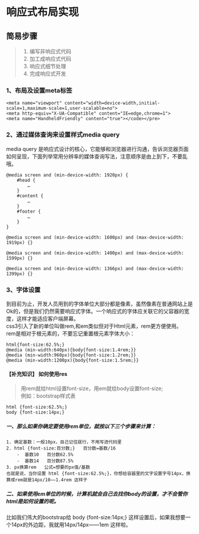 # 响应式布局实现

## 简易步骤
> 1. 编写非响应式代码
> 2. 加工成响应式代码  
> 3. 响应式细节处理  
> 4. 完成响应式开发  

### 1、布局及设置meta标签    

    <meta name="viewport" content="width=device-width,initial-scale=1,maximum-scale=1,user-scalable=no">  
    <meta http-equiv="X-UA-Compatible" content="IE=edge,chrome=1">  
    <meta name="HandheldFriendly" content="true"></code></pre>  
    
### 2、通过媒体查询来设置样式media query
media query 是响应式设计的核心，它能够和浏览器进行沟通，告诉浏览器页面如何呈现，下面列举常用分辨率的媒体查询写法，注意顺序是由上到下，不要乱哦。  

    @media screen and (min-device-width: 1920px) {
        #head {
            …
        }
        #content {
            …
        }
        #footer {
            …
        }
    }

    @media screen and (min-device-width: 1600px) and (max-device-width: 1919px) {}

    @media screen and (min-device-width: 1400px) and (max-device-width: 1599px) {}

    @media screen and (min-device-width: 1366px) and (max-device-width: 1399px) {}


### 3、字体设置    
到目前为止，开发人员用到的字体单位大部分都是像素，虽然像素在普通网站上是Ok的，但是我们仍然需要响应式字体。一个响应式的字体应关联它的父容器的宽度，这样才能适应客户端屏幕。  
css3引入了新的单位叫做rem,和em类似但对于Html元素，rem更方便使用。    
rem是相对于根元素的，不要忘记重置根元素字体大小：  
 
    html{font-size:62.5%;}  
    @media (min-width:640px){body{font-size:1.4rem;}}  
    @media (min-width:960px){body{font-size:1.2rem;}}  
    @media (min-width:1200px){body{font-size:1.5rem;}}

#### 【补充知识】 如何使用res  
> 用rem就给html设置font-size，用em就给body设置font-size;  
例如：bootstrap样式表
    
    html {font-size:62.5%;}   
    body {font-size:14px;}

##### 一、那么如果你确定要使用rem单位，就按以下三个步骤来计算：
    1. 确定基数：一般10px，自己记住就行，不用写进代码里
    2. html {font-size:百分数;}   百分数=基数/16    
        -  基数10   百分数62.5%  
        -  基数14   百分数87.5%
    3. px换算rem   公式=想要的px值/基数  
    也就是说，当你设置 html {font-size:62.5%;}，你想给容器里的文字设置字号14px，换算成rem就是14px/10——1.4rem 这样子

##### 二、如果使用em单位的时候，计算机就会自己去找你body的设置，才不会管你html是如何设置的呢。    
比如我们伟大的bootstrap给 body {font-size:14px;} 这样设置后，如果我想要一个14px的外边距，我就用14px/14px——1em 这样啦。
